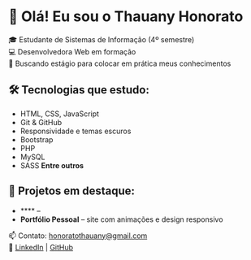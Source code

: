 # 👋 Olá! Eu sou o Thauany Honorato

🎓 Estudante de Sistemas de Informação (4º semestre)  
💻 Desenvolvedora Web em formação  
🚀 Buscando estágio para colocar em prática meus conhecimentos

## 🛠️ Tecnologias que estudo:
- HTML, CSS, JavaScript
- Git & GitHub
- Responsividade e temas escuros
- Bootstrap
- PHP
- MySQL
- SASS
**Entre outros**
  
## 💼 Projetos em destaque:
- **** – 
- **Portfólio Pessoal** – site com animações e design responsivo

📫 Contato: honoratothauany@gmail.com  
📎 [LinkedIn]() | [GitHub]()
